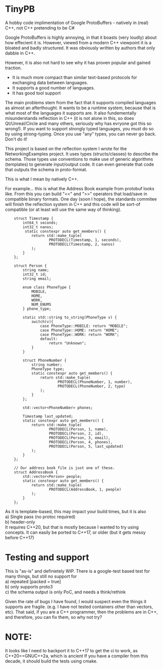 # TinyPB
A hobby code implimentation of Google ProtoBuffers - natively in (real) C++, not C++ pretending to be C#

Google ProtoBuffers is highly annoying, in that it boasts (very loudly) about how effecient it is. However, viewed from a modern C++ viewpoint it is a bloated and badly structured. It was obviously written by authors that only dabble in C++.

However, it is also not hard to see why it has proven popular and gained traction.
- It is much more compact than similar text-based protocols for exchanging data between languages.
- It supports a good number of languages.
- It has good tool support

The main problems stem from the fact that it supports compiled languages as almost an afterthought. It wants to be a runtime system, because that is what most of the languages it supports are. It also fundementally misunderstands reflection in C++ (it is not alone in this, so does Qt/Unreal/Circle and many others, seriously why has evryone got this so wrong!). If you want to support strongly typed languages, you must do so by using strong-typing. Once you use "any" types, you can never go back. Don't do it!

This project is based on the reflection system I wrote for the NetworkingExamples project. It uses types (structs/classes) to describe the schema. Those types use conventions to make use of generic algorithms (templates) to generate input/output code. It can even generate that code that outputs the schema in proto-format.

This is what I mean by natively C++.

For example... this is what the Address Book example from protobuf looks like. From this you can build "<<" and ">>" operators that load/save in compatible binary formats. One day (soon I hope), the standards commitee will finish the reflection system in C++ and this code will be sort-of compatible (or at least will use the same way of thinking).

```
    struct Timestamp {
        int64_t seconds;
        int32_t nanos;
         static constexpr auto get_members() {
            return std::make_tuple(
                    PROTODECL(Timestamp, 1, seconds),
                    PROTODECL(Timestamp, 2, nanos)
            );
        }
    };

    struct Person {
        string name;
        int32_t id;
        string email;

        enum class PhoneType {
            MOBILE,
            HOME,
            WORK,
            NUM_ENUMS
        } phone_type;

        static std::string to_string(PhoneType v) {
            switch(v){
                case PhoneType::MOBILE: return "MOBILE";
                case PhoneType::HOME: return "HOME";
                case PhoneType::WORK: return "WORK";
                default:
                    return "Unknown";
            }
        }        

        struct PhoneNumber {
            string number;
            PhoneType type;
            static constexpr auto get_members() {
                return std::make_tuple(
                        PROTODECL(PhoneNumber, 1, number),
                        PROTODECL(PhoneNumber, 2, type)
                );
            }
        };

        std::vector<PhoneNumber> phones;

        Timestamp last_updated;
        static constexpr auto get_members() {
            return std::make_tuple(
                    PROTODECL(Person, 1, name),
                    PROTODECL(Person, 2, id),
                    PROTODECL(Person, 3, email),
                    PROTODECL(Person, 4, phones),
                    PROTODECL(Person, 5, last_updated)
            );
        }
    };

    // Our address book file is just one of these.
    struct AddressBook {
        std::vector<Person> people;
        static constexpr auto get_members() {
            return std::make_tuple(
                    PROTODECL(AddressBook, 1, people)
            );
        }
    };
```
As it is template-based, this may impact your build times, but it is also  
a) Single pass (no protoc required)  
b) header-only  
It requires C++20, but that is mostly because I wanted to try using concepts. It can easily be ported to C++17, or older (but it gets messy before C++17)


# Testing and support

This is "as-is" and definietely WIP. There is a google-test based test for many things, but still no support for  
 a) repeated [packed = true]  
 b) only supports proto3  
 c) the schema output is only PoC, and needs a think/rethink  

Given the rate of bugs I have found, I would suspect even the things it supports are fragile. (e.g. I have not tested containers other than vectors, etc).
That said, if you are a C++ programmer, then the problems are in C++, and therefore, you can fix them, so why not try?

# NOTE:
It looks like I need to backport it to C++17 to get the ci to work, as C++20==GNUC++2a, which is ancient
If you have a compiler from this decade, it should build the tests using cmake.
